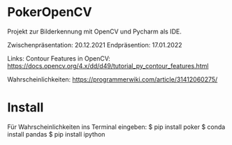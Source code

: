 # PokerOpenCV

Projekt zur Bilderkennung mit OpenCV und Pycharm als IDE.

Zwischenpräsentation: 20.12.2021
Endpräsention: 17.01.2022

Links:
Contour Features in OpenCV: https://docs.opencv.org/4.x/dd/d49/tutorial_py_contour_features.html

Wahrscheinlichkeiten: https://programmerwiki.com/article/31412060275/
     
# Install
Für Wahrscheinlichkeiten ins Terminal eingeben:
$ pip install poker
$ conda install pandas
$ pip install ipython